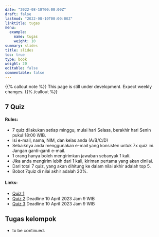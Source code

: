 ```yaml
---
date: "2022-08-10T00:00:00Z"
draft: false
lastmod: "2022-08-10T00:00:00Z"
linktitle: tugas
menu:
  example:
    name: tugas
    weight: 10
summary: slides
title: slides
toc: true
type: book
weight: 20
editable: false
commentable: false
---
```


{{% callout note %}} This page is still under development. Expect weekly changes. {{% /callout %}}

## 7 Quiz

#### Rules:

- 7 quiz dilakukan setiap minggu, mulai hari Selasa, berakhir hari Senin pukul 18:00 WIB.
- Isi e-mail, nama, NIM, dan kelas anda (A/B/C/D)
- Sebaiknya anda menggunakan e-mail yang konsisten untuk 7x quiz ini. Jangan ganti-ganti e-mail.
- 1 orang hanya boleh mengirimkan jawaban sebanyak 1 kali.
- Jika anda mengirim lebih dari 1 kali, kiriman pertama yang akan dinilai.
- Dari total 7 quiz, yang akan dihitung ke dalam nilai akhir adalah top 5.
- Bobot 7quiz di nilai akhir adalah 20%.

#### Links:

- [Quiz 1](https://forms.gle/xn3gXZEaRryjS2gf8)
- [Quiz 2](https://forms.gle/qDiFASLrhJQUeVBh9) Deadline 10 April 2023 Jam 9 WIB
- [Quiz 3](https://forms.gle/nMtbYf9gSPDiuAiM7) Deadline 10 April 2023 Jam 9 WIB

## Tugas kelompok

- to be continued.